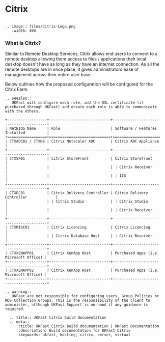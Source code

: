 # Citrix

```eval_rst

.. image:: files/Citrix-Logo.png
   :width: 400
```
### What is Citrix?

Similar to Remote Desktop Services, Citrix allows end users to connect to a remote desktop allowing them access to files / applications their local desktop doesn't have as long as they have an internet connection. As all the remote desktops are in once place, it gives administrators ease of management across their entire user base.

Below outlines how the proposed configuration will be configured for the Citrix Farm.

```eval_rst
.. seealso::
   UKFast will configure each role, add the SSL certificate (if purchased through UKFast) and ensure each role is able to communicate with the others.
```

```eval_rst
+------------------+----------------------------+----------------------------------------+
| NetBIOS Name     | Role                       | Software / Features Installed          |
+==================+============================+========================================+
| CTXADC01 / CTXNS | Citrix Netscaler ADC       | Citrix ADC Appliance                   |
+------------------+----------------------------+----------------------------------------+
| CTXSF01          | Citrix StoreFront          | Citrix Storefront                      |
|                  |                            | | Citrix Receiver                      |
|                  |                            | | IIS                                  |
+------------------+----------------------------+----------------------------------------+
| CTXDC01          | Citrix Delivery Controller | Citrix Delivery Controller             |
|                  | | Citrix Studio            | | Citrix Studio                        |
|                  |                            | | Citrix Receiver                      |
+------------------+----------------------------+----------------------------------------+
| CTXMISC01        | Citrix Licencing           | Citrix Licencing                       |
|                  | | Citrix Database Host     | | Citrix Receiver                      |
+------------------+----------------------------+----------------------------------------+
| CTXXENAPP01      | Citrix XenApp Host         | Purchased Apps (i.e. Microsoft Office) |
+------------------+----------------------------+----------------------------------------+
| CTXXENAPP02      | Citrix XenApp Host         | Purchased Apps (i.e. Microsoft Office) |
+------------------+----------------------------+----------------------------------------+
```

```eval_rst
.. warning::
   UKFast are not responsible for configuring users, Group Policies or RDS Collection Groups. This is the responsibility of the client to administer, although UKFast Support is on-hand if any guidance is required.
```

```eval_rst
  .. title:: UKFast Citrix build documentation
  .. meta::
      :title: UKFast Citrix build documentation | UKFast Documentation
      :description: Build documentation for UKFast Citrix
      :keywords: ukfast, hosting, citrix, server, virtual
```
